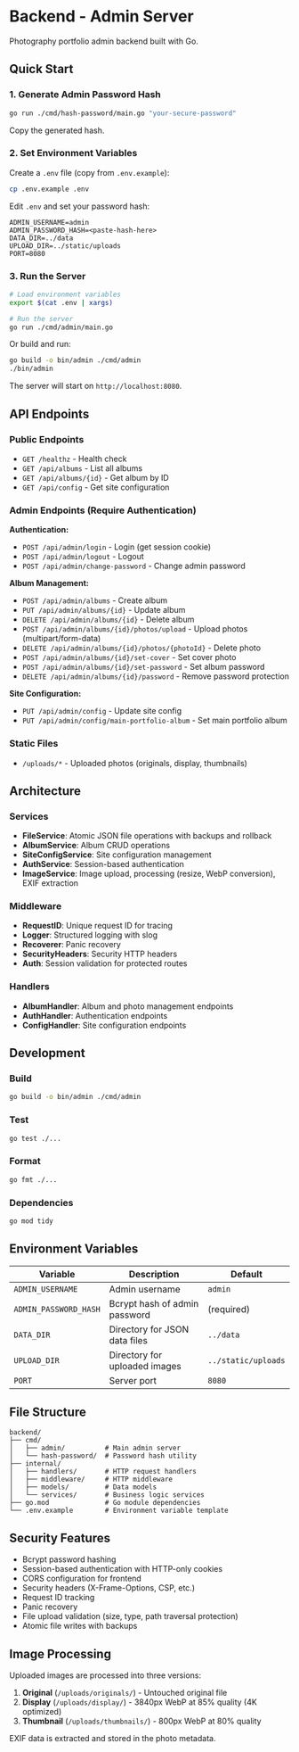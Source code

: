 # Backend - Admin Server

Photography portfolio admin backend built with Go.

## Quick Start

### 1. Generate Admin Password Hash

```bash
go run ./cmd/hash-password/main.go "your-secure-password"
```

Copy the generated hash.

### 2. Set Environment Variables

Create a `.env` file (copy from `.env.example`):

```bash
cp .env.example .env
```

Edit `.env` and set your password hash:

```env
ADMIN_USERNAME=admin
ADMIN_PASSWORD_HASH=<paste-hash-here>
DATA_DIR=../data
UPLOAD_DIR=../static/uploads
PORT=8080
```

### 3. Run the Server

```bash
# Load environment variables
export $(cat .env | xargs)

# Run the server
go run ./cmd/admin/main.go
```

Or build and run:

```bash
go build -o bin/admin ./cmd/admin
./bin/admin
```

The server will start on `http://localhost:8080`.

## API Endpoints

### Public Endpoints

- `GET /healthz` - Health check
- `GET /api/albums` - List all albums
- `GET /api/albums/{id}` - Get album by ID
- `GET /api/config` - Get site configuration

### Admin Endpoints (Require Authentication)

**Authentication:**

- `POST /api/admin/login` - Login (get session cookie)
- `POST /api/admin/logout` - Logout
- `POST /api/admin/change-password` - Change admin password

**Album Management:**

- `POST /api/admin/albums` - Create album
- `PUT /api/admin/albums/{id}` - Update album
- `DELETE /api/admin/albums/{id}` - Delete album
- `POST /api/admin/albums/{id}/photos/upload` - Upload photos (multipart/form-data)
- `DELETE /api/admin/albums/{id}/photos/{photoId}` - Delete photo
- `POST /api/admin/albums/{id}/set-cover` - Set cover photo
- `POST /api/admin/albums/{id}/set-password` - Set album password
- `DELETE /api/admin/albums/{id}/password` - Remove password protection

**Site Configuration:**

- `PUT /api/admin/config` - Update site config
- `PUT /api/admin/config/main-portfolio-album` - Set main portfolio album

### Static Files

- `/uploads/*` - Uploaded photos (originals, display, thumbnails)

## Architecture

### Services

- **FileService**: Atomic JSON file operations with backups and rollback
- **AlbumService**: Album CRUD operations
- **SiteConfigService**: Site configuration management
- **AuthService**: Session-based authentication
- **ImageService**: Image upload, processing (resize, WebP conversion), EXIF extraction

### Middleware

- **RequestID**: Unique request ID for tracing
- **Logger**: Structured logging with slog
- **Recoverer**: Panic recovery
- **SecurityHeaders**: Security HTTP headers
- **Auth**: Session validation for protected routes

### Handlers

- **AlbumHandler**: Album and photo management endpoints
- **AuthHandler**: Authentication endpoints
- **ConfigHandler**: Site configuration endpoints

## Development

### Build

```bash
go build -o bin/admin ./cmd/admin
```

### Test

```bash
go test ./...
```

### Format

```bash
go fmt ./...
```

### Dependencies

```bash
go mod tidy
```

## Environment Variables

| Variable              | Description                   | Default             |
| --------------------- | ----------------------------- | ------------------- |
| `ADMIN_USERNAME`      | Admin username                | `admin`             |
| `ADMIN_PASSWORD_HASH` | Bcrypt hash of admin password | (required)          |
| `DATA_DIR`            | Directory for JSON data files | `../data`           |
| `UPLOAD_DIR`          | Directory for uploaded images | `../static/uploads` |
| `PORT`                | Server port                   | `8080`              |

## File Structure

```text
backend/
├── cmd/
│   ├── admin/          # Main admin server
│   └── hash-password/  # Password hash utility
├── internal/
│   ├── handlers/       # HTTP request handlers
│   ├── middleware/     # HTTP middleware
│   ├── models/         # Data models
│   └── services/       # Business logic services
├── go.mod              # Go module dependencies
└── .env.example        # Environment variable template
```

## Security Features

- Bcrypt password hashing
- Session-based authentication with HTTP-only cookies
- CORS configuration for frontend
- Security headers (X-Frame-Options, CSP, etc.)
- Request ID tracking
- Panic recovery
- File upload validation (size, type, path traversal protection)
- Atomic file writes with backups

## Image Processing

Uploaded images are processed into three versions:

1. **Original** (`/uploads/originals/`) - Untouched original file
2. **Display** (`/uploads/display/`) - 3840px WebP at 85% quality (4K optimized)
3. **Thumbnail** (`/uploads/thumbnails/`) - 800px WebP at 80% quality

EXIF data is extracted and stored in the photo metadata.
